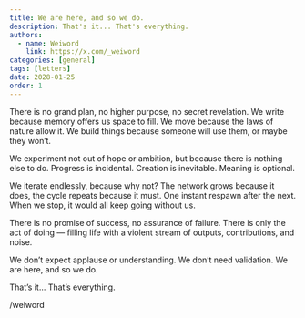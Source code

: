```yaml
---
title: We are here, and so we do. 
description: That's it... That's everything.
authors:
  - name: Weiword
    link: https://x.com/_weiword
categories: [general]
tags: [letters]
date: 2028-01-25 
order: 1
---
```

There is no grand plan, no higher purpose, no secret revelation. We write because memory offers us space to fill. We move because the laws of nature allow it. We build things because someone will use them, or maybe they won’t. 

We experiment not out of hope or ambition, but because there is nothing else to do. Progress is incidental. Creation is inevitable. Meaning is optional.

We iterate endlessly, because why not? The network grows because it does, the cycle repeats because it must. One instant respawn after the next. When we stop, it would all keep going without us.

There is no promise of success, no assurance of failure. There is only the act of doing — filling life with a violent stream of outputs, contributions, and noise.

We don’t expect applause or understanding. We don’t need validation. We are here, and so we do.

That’s it... That’s everything.

/weiword

